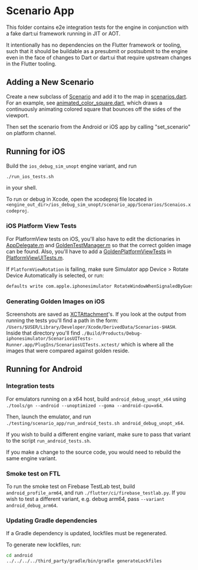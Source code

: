 # Scenario App

This folder contains e2e integration tests for the engine in conjunction with a
fake dart:ui framework running in JIT or AOT.

It intentionally has no dependencies on the Flutter framework or tooling, such
that it should be buildable as a presubmit or postsubmit to the engine even in
the face of changes to Dart or dart:ui that require upstream changes in the
Flutter tooling.

## Adding a New Scenario

Create a new subclass of [Scenario](https://github.com/flutter/engine/blob/5d9509ae056b04c30295df27f201f31af9777842/testing/scenario_app/lib/src/scenario.dart#L9)
and add it to the map in [scenarios.dart](https://github.com/flutter/engine/blob/db4d423ad9c6dad373618712690acd06b0a385fd/testing/scenario_app/lib/src/scenarios.dart#L22).
For an example, see [animated_color_square.dart](https://github.com/flutter/engine/blob/5d9509ae056b04c30295df27f201f31af9777842/testing/scenario_app/lib/src/animated_color_square.dart#L15),
which draws a continuously animating colored square that bounces off the sides
of the viewport.

Then set the scenario from the Android or iOS app by calling "set_scenario" on
platform channel.

## Running for iOS

Build the `ios_debug_sim_unopt` engine variant, and run

```sh
./run_ios_tests.sh
```

in your shell.

To run or debug in Xcode, open the xcodeproj file located in
`<engine_out_dir>/ios_debug_sim_unopt/scenario_app/Scenarios/Scenaios.xcodeproj`.

### iOS Platform View Tests

For PlatformView tests on iOS, you'll also have to edit the dictionaries in
[AppDelegate.m](https://github.com/flutter/engine/blob/5d9509ae056b04c30295df27f201f31af9777842/testing/scenario_app/ios/Scenarios/Scenarios/AppDelegate.m#L29) and [GoldenTestManager.m](https://github.com/flutter/engine/blob/db4d423ad9c6dad373618712690acd06b0a385fd/testing/scenario_app/ios/Scenarios/ScenariosUITests/GoldenTestManager.m#L25) so that the correct golden image can be found.  Also, you'll have to add a [GoldenPlatformViewTests](https://github.com/flutter/engine/blob/5d9509ae056b04c30295df27f201f31af9777842/testing/scenario_app/ios/Scenarios/ScenariosUITests/GoldenPlatformViewTests.h#L18) in [PlatformViewUITests.m](https://github.com/flutter/engine/blob/af2ffc02b72af2a89242ca3c89e18269b1584ce5/testing/scenario_app/ios/Scenarios/ScenariosUITests/PlatformViewUITests.m).

If `PlatformViewRotation` is failing, make sure Simulator app Device > Rotate Device Automatically
is selected, or run:

```bash
defaults write com.apple.iphonesimulator RotateWindowWhenSignaledByGuest -int 1
```

### Generating Golden Images on iOS

Screenshots are saved as
[XCTAttachment](https://developer.apple.com/documentation/xctest/activities_and_attachments/adding_attachments_to_tests_and_activities?language=objc)'s.
If you look at the output from running the tests you'll find a path in the form:
`/Users/$USER/Library/Developer/Xcode/DerivedData/Scenarios-$HASH`.
Inside that directory you'll find
`./Build/Products/Debug-iphonesimulator/ScenariosUITests-Runner.app/PlugIns/ScenariosUITests.xctest/` which is where all the images that were
compared against golden reside.

## Running for Android

### Integration tests

For emulators running on a x64 host, build `android_debug_unopt_x64` using
`./tools/gn --android --unoptimized --goma --android-cpu=x64`.

Then, launch the emulator, and run `./testing/scenario_app/run_android_tests.sh android_debug_unopt_x64`.

If you wish to build a different engine variant, make sure to pass that variant to the script `run_android_tests.sh`.

If you make a change to the source code, you would need to rebuild the same engine variant.

### Smoke test on FTL

To run the smoke test on Firebase TestLab test, build `android_profile_arm64`, and run
`./flutter/ci/firebase_testlab.py`. If you wish to test a different variant, e.g.
debug arm64, pass `--variant android_debug_arm64`.

### Updating Gradle dependencies

If a Gradle dependency is updated, lockfiles must be regenerated.

To generate new lockfiles, run:

```bash
cd android
../../../../third_party/gradle/bin/gradle generateLockfiles
```
